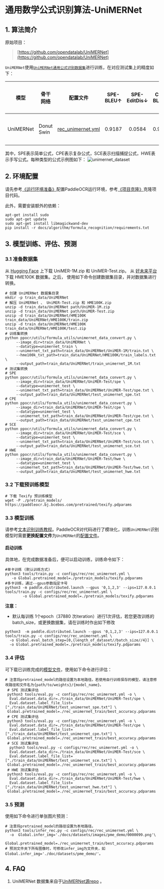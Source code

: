# 通用数学公式识别算法-UniMERNet

## 1. 算法简介

原始项目：
> [https://github.com/opendatalab/UniMERNet](https://github.com/opendatalab/UniMERNet)


`UniMERNet`使用[`UniMERNet通用公式识别数据集`](https://huggingface.co/datasets/wanderkid/UniMER_Dataset/tree/main)进行训练，在对应测试集上的精度如下：

| 模型        | 骨干网络       | 配置文件                                                  | SPE-<br/>BLEU↑ | SPE-<br/>EditDis↓ | CPE-<br/>BLEU↑  |CPE-<br/>EditDis↓ | SCE-<br/>BLEU↑ | SCE-<br/>EditDis↓ | HWE-<br/>BLEU↑ | HWE-<br/>EditDis↓ | 下载链接 |
|-----------|------------|-------------------------------------------------------|:--------------:|:-----------------:|:----------:|:----------------:|:---------:|:-----------------:|:--------------:|:-----------------:|-------|
| UniMERNet | Donut Swin | [rec_unimernet.yml](../../../configs/rec/rec_unimernet.yml) |     0.9187     |      0.0584       |  0.9252    |      0.0596      | 0.6068 |     0.2297        |   0.9157|     0.0546           |[训练模型](https://paddleocr.bj.bcebos.com/contribution/rec_unimernet_train.tar)|

其中，SPE表示简单公式，CPE表示复杂公式，SCE表示扫描捕捉公式，HWE表示手写公式。每种类型的公式示例图如下：
![unimernet_dataset](https://github.com/user-attachments/assets/fb801a36-5614-4031-8585-700bd9f8fb2e)

## 2. 环境配置
请先参考[《运行环境准备》](../../ppocr/environment.md)配置PaddleOCR运行环境，参考[《项目克隆》](../../ppocr/blog/clone.md)克隆项目代码。

此外，需要安装额外的依赖：
```shell
apt-get install sudo
sudo apt-get update
sudo apt-get install libmagickwand-dev
pip install -r docs/algorithm/formula_recognition/requirements.txt
```

## 3. 模型训练、评估、预测

### 3.1 准备数据集

从 [Hugging Face](https://huggingface.co/datasets/wanderkid/UniMER_Dataset/tree/main) 上下载 UniMER-1M.zip 和 UniMER-Test.zip。
从 [好未来平台](https://ai.100tal.com/dataset) 下载 HME100K 数据集。之后， 使用如下命令创建数据集目录，并对数据集进行转换。

```shell
# 创建 UniMERNet 数据集目录
mkdir -p train_data/UniMERNet
# 解压 UniMERNet 、 UniMER-Test.zip 和 HME100K.zip
unzip -d train_data/UniMERNet path/UniMER-1M.zip
unzip -d train_data/UniMERNet path/UniMER-Test.zip
unzip -d train_data/UniMERNet/HME100K train_data/UniMERNet/HME100K/train.zip
unzip -d train_data/UniMERNet/HME100K train_data/UniMERNet/HME100K/test.zip
# 训练集转换   
python ppocr/utils/formula_utils/unimernet_data_convert.py \
     --image_dir=train_data/UniMERNet \
     --datatype=unimernet_train \
     --unimernet_txt_path=train_data/UniMERNet/UniMER-1M/train.txt \
     --hme100k_txt_path=train_data/UniMERNet/HME100K/train_labels.txt \
     --output_path=train_data/UniMERNet/train_unimernet_1M.txt
# 测试集转换
# SPE
python ppocr/utils/formula_utils/unimernet_data_convert.py \
     --image_dir=train_data/UniMERNet/UniMER-Test/spe \
     --datatype=unimernet_test \
     --unimernet_txt_path=train_data/UniMERNet/UniMER-Test/spe.txt \
     --output_path=train_data/UniMERNet/test_unimernet_spe.txt
# CPE
python ppocr/utils/formula_utils/unimernet_data_convert.py \
     --image_dir=train_data/UniMERNet/UniMER-Test/cpe \
     --datatype=unimernet_test \
     --unimernet_txt_path=train_data/UniMERNet/UniMER-Test/cpe.txt \
     --output_path=train_data/UniMERNet/test_unimernet_cpe.txt
# SCE
python ppocr/utils/formula_utils/unimernet_data_convert.py \
     --image_dir=train_data/UniMERNet/UniMER-Test/sce \
     --datatype=unimernet_test \
     --unimernet_txt_path=train_data/UniMERNet/UniMER-Test/sce.txt \
     --output_path=train_data/UniMERNet/test_unimernet_sce.txt
# HWE
python ppocr/utils/formula_utils/unimernet_data_convert.py \
     --image_dir=train_data/UniMERNet/UniMER-Test/hwe \
     --datatype=unimernet_test \
     --unimernet_txt_path=train_data/UniMERNet/UniMER-Test/hwe.txt \
     --output_path=train_data/UniMERNet/test_unimernet_hwe.txt
```


### 3.2 下载预训练模型

```shell
# 下载 Texify 预训练模型
wget -P ./pretrain_models/ https://paddleocr.bj.bcebos.com/pretrained/texify.pdparams
```


### 3.3 模型训练

请参考[文本识别训练教程](../../ppocr/model_train/recognition.md)。PaddleOCR对代码进行了模块化，训练`UniMERNet`识别模型时需要**更换配置文件**为`UniMERNet`的[配置文件](https://github.com/PaddlePaddle/PaddleOCR/blob/main/configs/rec/rec_unimernet.yml)。

#### 启动训练


具体地，在完成数据准备后，便可以启动训练，训练命令如下：
```shell
#单卡训练 (默认训练方式)
python3 tools/train.py -c configs/rec/rec_unimernet.yml \
   -o Global.pretrained_model=./pretrain_models/texify.pdparams
#多卡训练，通过--gpus参数指定卡号
python3 -m paddle.distributed.launch --gpus '0,1,2,3' --ips=127.0.0.1   tools/train.py -c configs/rec/rec_unimernet.yml \
        -o Global.pretrained_model=./pretrain_models/texify.pdparams
```

**注意：**

- 默认每训练 1个epoch（37880 次iteration）进行1次评估，若您更改训练的batch_size，或更换数据集，请在训练时作出如下修改
```
python3  -m paddle.distributed.launch --gpus '0,1,2,3' --ips=127.0.0.1   tools/train.py -c configs/rec/rec_unimernet.yml \
  -o Global.eval_batch_step=[0,{length_of_dataset//batch_size//4}] \
  -o Global.pretrained_model=./pretrain_models/texify.pdparams
```

### 3.4 评估

可下载已训练完成的[模型文件](https://paddleocr.bj.bcebos.com/contribution/rec_unimernet_train.tar)，使用如下命令进行评估：

```shell
# 注意将pretrained_model的路径设置为本地路径。若使用自行训练保存的模型，请注意修改路径和文件名为{path/to/weights}/{model_name}。
 # SPE 测试集评估
 python3 tools/eval.py -c configs/rec/rec_unimernet.yml -o \
  Eval.dataset.data_dir=./train_data/UniMERNet/UniMER-Test/spe \
  Eval.dataset.label_file_list=["./train_data/UniMERNet/test_unimernet_spe.txt"] \
 Global.pretrained_model=./rec_unimernet_train/best_accuracy.pdparams
 # CPE 测试集评估
 python3 tools/eval.py -c configs/rec/rec_unimernet.yml -o \
  Eval.dataset.data_dir=./train_data/UniMERNet/UniMER-Test/cpe \
  Eval.dataset.label_file_list=["./train_data/UniMERNet/test_unimernet_cpe.txt"] \
 Global.pretrained_model=./rec_unimernet_train/best_accuracy.pdparams
 # SCE 测试集评估
  python3 tools/eval.py -c configs/rec/rec_unimernet.yml -o \
  Eval.dataset.data_dir=./train_data/UniMERNet/UniMER-Test/sce \
  Eval.dataset.label_file_list=["./train_data/UniMERNet/test_unimernet_sce.txt"] \
 Global.pretrained_model=./rec_unimernet_train/best_accuracy.pdparams
 # HWE 测试集评估
 python3 tools/eval.py -c configs/rec/rec_unimernet.yml -o \
  Eval.dataset.data_dir=./train_data/UniMERNet/UniMER-Test/hwe \
  Eval.dataset.label_file_list=["./train_data/UniMERNet/test_unimernet_hwe.txt"] \
 Global.pretrained_model=./rec_unimernet_train/best_accuracy.pdparams

```

### 3.5 预测

使用如下命令进行单张图片预测：
```shell
# 注意将pretrained_model的路径设置为本地路径。
python3 tools/infer_rec.py -c configs/rec/rec_unimernet.yml \
  -o  Global.infer_img='./docs/datasets/images/pme_demo/0000099.png'\
   Global.pretrained_model=./rec_unimernet_train/best_accuracy.pdparams
# 预测文件夹下所有图像时，可修改infer_img为文件夹，如 Global.infer_img='./doc/datasets/pme_demo/'。
```

## 4. FAQ

1. UniMERNet 数据集来自于[UniMERNet源repo](https://github.com/opendatalab/UniMERNet) 。
